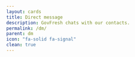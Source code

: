 ```yaml
---
layout: cards
title: Direct message
description: GovFresh chats with our contacts.
permalink: /dm/
parent: dm
icon: "fa-solid fa-signal"
clean: true
---
```

